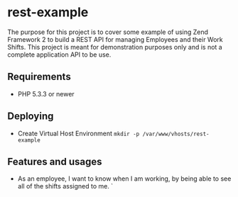 # rest-example
The purpose for this project is to cover some example of using Zend Framework 2 to build a REST API for managing Employees and their Work Shifts.  This project is meant for demonstration purposes only and is not a complete application API to be use.

## Requirements
* PHP 5.3.3 or newer

## Deploying
* Create Virtual Host Environment
	`mkdir -p /var/www/vhosts/rest-example`

## Features and usages
* As an employee, I want to know when I am working, by being able to see all of the shifts assigned to me.
	`